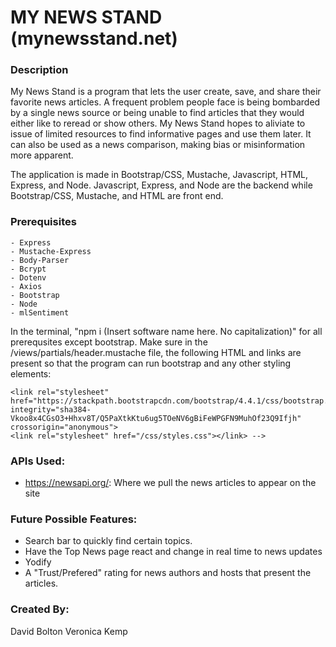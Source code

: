# MY NEWS STAND (mynewsstand.net)

### Description

My News Stand is a program that lets the user create, save, and share their favorite news articles. 
A frequent problem people face is being bombarded by a single news source or being unable to find articles that they would either like to reread or show others. My News Stand hopes to aliviate to issue of limited resources to find informative pages and use them later. It can also be used as a news comparison, making bias or misinformation more apparent.

The application is made in Bootstrap/CSS, Mustache, Javascript, HTML, Express, and Node.
Javascript, Express, and Node are the backend while Bootstrap/CSS, Mustache, and HTML are front end.

### Prerequisites
```
- Express
- Mustache-Express
- Body-Parser
- Bcrypt
- Dotenv
- Axios
- Bootstrap
- Node
- mlSentiment
```

In the terminal, "npm i (Insert software name here. No capitalization)" for all prerequsites except bootstrap.
Make sure in the /views/partials/header.mustache file, the following HTML and links are present so that the program can run bootstrap and any other styling elements:
<!-- <meta charset="utf-8">
    <meta name="viewport" content="width=device-width, initial-scale=1, shrink-to-fit=no">
    <link href="https://fonts.googleapis.com/css?family=Fredericka+the+Great&display=swap" rel="stylesheet">
    <!-- Bootstrap CSS -->
    <link rel="stylesheet" href="https://stackpath.bootstrapcdn.com/bootstrap/4.4.1/css/bootstrap.min.css" integrity="sha384-Vkoo8x4CGsO3+Hhxv8T/Q5PaXtkKtu6ug5TOeNV6gBiFeWPGFN9MuhOf23Q9Ifjh" crossorigin="anonymous">
    <link rel="stylesheet" href="/css/styles.css"></link> -->

### APIs Used:
- https://newsapi.org/: Where we pull the news articles to appear on the site

### Future Possible Features:
- Search bar to quickly find certain topics.
- Have the Top News page react and change in real time to news updates
- Yodify
- A "Trust/Prefered" rating for news authors and hosts that present the articles.

### Created By:
David Bolton
Veronica Kemp



